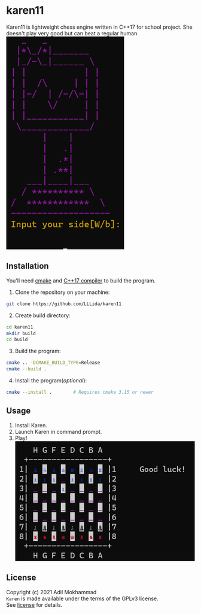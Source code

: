 # karen11
Karen11 is lightweight chess engine written in C++17 for school project. She doesn't play very good but can beat a regular human.
![Karen in terminal](./assets/karen.png)

## Installation 
You'll need [cmake](https://cmake.org/) and [C++17 compiler](https://en.cppreference.com/w/cpp/compiler_support/17) to build the program.<br/>
1. Clone the repository on your machine:<br/>
```bash
git clone https://github.com/LLLida/karen11
```
2. Create build directory:<br/>
```bash
cd karen11
mkdir build
cd build
```
3. Build the program:<br/>
```bash
cmake .. -DCMAKE_BUILD_TYPE=Release
cmake --build .
```
4. Install the program(_optional_):<br/>
```bash
cmake --install .        # Requires cmake 3.15 or newer
```

## Usage
1. Install Karen.<br/>
2. Launch Karen in command prompt.<br/>
3. Play!<br/>
![Play with unicode output](./assets/play.png)

## License
Copyright (c) 2021 Adil Mokhammad<br/>
`Karen` is made available under the terms of the GPLv3 license.<br/>
See [license](https://www.gnu.org/licenses/gpl-3.0.en.html) for details.
